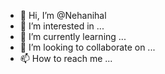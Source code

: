 - 👋 Hi, I’m @Nehanihal
- 👀 I’m interested in ...
- 🌱 I’m currently learning ...
- 💞️ I’m looking to collaborate on ...
- 📫 How to reach me ...

<!---
Nehanihal/Nehanihal is a ✨ special ✨ repository because its `README.md` (this file) appears on your GitHub profile.
You can click the Preview link to take a look at your changes.
--->
